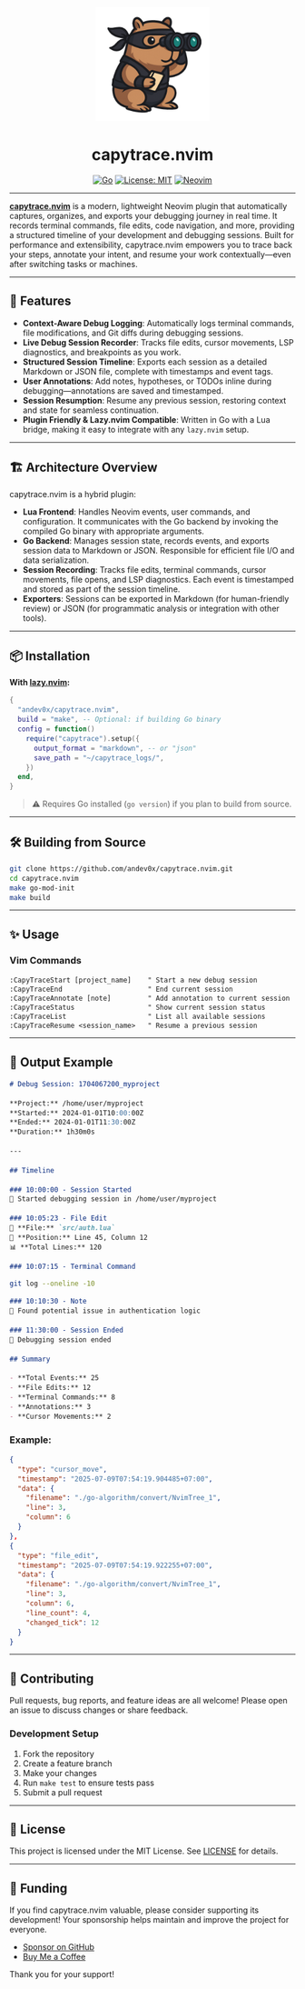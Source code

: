 <div align="center">
  <img src="assets/img/capytrace.gif" alt="Capytrace Logo" width="200"/>

# capytrace.nvim

[![Go](https://img.shields.io/badge/Go-%3E=1.18-blue?logo=go)](https://golang.org/) [![License: MIT](https://img.shields.io/badge/License-MIT-green.svg)](LICENSE) [![Neovim](https://img.shields.io/badge/Neovim-%3E=0.9.0-blueviolet?logo=neovim)](https://neovim.io/)
</div>

---

**[capytrace.nvim](https://github.com/andev0x/capytrace.nvim.git)** is a modern, lightweight Neovim plugin that automatically captures, organizes, and exports your debugging journey in real time. It records terminal commands, file edits, code navigation, and more, providing a structured timeline of your development and debugging sessions. Built for performance and extensibility, capytrace.nvim empowers you to trace back your steps, annotate your intent, and resume your work contextually—even after switching tasks or machines.

---

## 🚀 Features

- **Context-Aware Debug Logging**: Automatically logs terminal commands, file modifications, and Git diffs during debugging sessions.
- **Live Debug Session Recorder**: Tracks file edits, cursor movements, LSP diagnostics, and breakpoints as you work.
- **Structured Session Timeline**: Exports each session as a detailed Markdown or JSON file, complete with timestamps and event tags.
- **User Annotations**: Add notes, hypotheses, or TODOs inline during debugging—annotations are saved and timestamped.
- **Session Resumption**: Resume any previous session, restoring context and state for seamless continuation.
- **Plugin Friendly & Lazy.nvim Compatible**: Written in Go with a Lua bridge, making it easy to integrate with any `lazy.nvim` setup.

---

## 🏗️ Architecture Overview

capytrace.nvim is a hybrid plugin:
- **Lua Frontend**: Handles Neovim events, user commands, and configuration. It communicates with the Go backend by invoking the compiled Go binary with appropriate arguments.
- **Go Backend**: Manages session state, records events, and exports session data to Markdown or JSON. Responsible for efficient file I/O and data serialization.
- **Session Recording**: Tracks file edits, terminal commands, cursor movements, file opens, and LSP diagnostics. Each event is timestamped and stored as part of the session timeline.
- **Exporters**: Sessions can be exported in Markdown (for human-friendly review) or JSON (for programmatic analysis or integration with other tools).

---

## 📦 Installation

**With [lazy.nvim](https://github.com/folke/lazy.nvim):**

```lua
{
  "andev0x/capytrace.nvim",
  build = "make", -- Optional: if building Go binary
  config = function()
    require("capytrace").setup({
      output_format = "markdown", -- or "json"
      save_path = "~/capytrace_logs/",
    })
  end,
}
```

> ⚠️ Requires Go installed (`go version`) if you plan to build from source.

---

## 🛠️ Building from Source

```bash
git clone https://github.com/andev0x/capytrace.nvim.git
cd capytrace.nvim
make go-mod-init
make build
```

---

## ✨ Usage

### Vim Commands

```vim
:CapyTraceStart [project_name]    " Start a new debug session
:CapyTraceEnd                     " End current session
:CapyTraceAnnotate [note]         " Add annotation to current session
:CapyTraceStatus                  " Show current session status
:CapyTraceList                    " List all available sessions
:CapyTraceResume <session_name>   " Resume a previous session
```

---

## 📁 Output Example

```markdown
# Debug Session: 1704067200_myproject

**Project:** /home/user/myproject
**Started:** 2024-01-01T10:00:00Z
**Ended:** 2024-01-01T11:30:00Z
**Duration:** 1h30m0s

---

## Timeline

### 10:00:00 - Session Started
🚀 Started debugging session in /home/user/myproject

### 10:05:23 - File Edit
📄 **File:** `src/auth.lua`
📍 **Position:** Line 45, Column 12
📊 **Total Lines:** 120

### 10:07:15 - Terminal Command
```

```bash
git log --oneline -10
```

```markdown
### 10:10:30 - Note
📝 Found potential issue in authentication logic

### 11:30:00 - Session Ended
🏁 Debugging session ended

## Summary

- **Total Events:** 25
- **File Edits:** 12
- **Terminal Commands:** 8
- **Annotations:** 3
- **Cursor Movements:** 2
```

### Example:
```json
{
  "type": "cursor_move",
  "timestamp": "2025-07-09T07:54:19.904485+07:00",
  "data": {
    "filename": "./go-algorithm/convert/NvimTree_1",
    "line": 3,
    "column": 6
  }
},
{
  "type": "file_edit",
  "timestamp": "2025-07-09T07:54:19.922255+07:00",
  "data": {
    "filename": "./go-algorithm/convert/NvimTree_1",
    "line": 3,
    "column": 6,
    "line_count": 4,
    "changed_tick": 12
  }
}
```

---

## 🤝 Contributing

Pull requests, bug reports, and feature ideas are all welcome! Please open an issue to discuss changes or share feedback.

### Development Setup

1. Fork the repository
2. Create a feature branch
3. Make your changes
4. Run `make test` to ensure tests pass
5. Submit a pull request

---

## 📜 License

This project is licensed under the MIT License. See [LICENSE](LICENSE) for details.

---

## 💖 Funding

If you find capytrace.nvim valuable, please consider supporting its development! Your sponsorship helps maintain and improve the project for everyone.

- [Sponsor on GitHub](https://github.com/sponsors/andev0x)
- [Buy Me a Coffee](https://www.buymeacoffee.com/anvndev)

Thank you for your support! 
